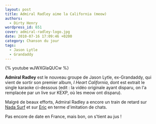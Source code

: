 ```yaml
---
layout: post
title: Admiral Radley aime la California (meow)
authors:
  - Dirty Henry
wordpress_id: 651
cover: admiral-radley-logo.jpg
date: 2010-07-16 17:09:46 +0200
category: Chanson du jour
tags:
  - Jason Lytle
  - Grandaddy
---
```


{% youtube wJWXGlaQUCw %}

**Admiral Radley** est le nouveau groupe de Jason Lytle, ex-Grandaddy, qui vient
de sortir son premier album, _I Heart California_, dont est extrait le single
karaoke ci-dessous (edit : la vidéo originale ayant disparu, on l'a remplacée
par un live sur KEXP, où les meow ont disparu).

Malgré de beaux efforts, Admiral Radley a encore un train de retard sur [Nada
Surf][1] et sur [Eric][2] en terme d'imitation de chats.

Pas encore de date en France, mais bon, on s'tient au jus !

[1]: https://youtu.be/_Lh8uysjKwg
[2]: https://youtu.be/JCFuVL0ahm0?t=38
